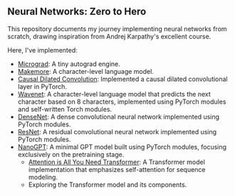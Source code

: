 ## Neural Networks: Zero to Hero

This repository documents my journey implementing neural networks from scratch, drawing inspiration from Andrej Karpathy's excellent course.

Here, I've implemented:

- [Micrograd](https://github.com/karpathy/micrograd): A tiny autograd engine.
- [Makemore](https://github.com/karpathy/makemore): A character-level language model.
- [Causal Dilated Convolution](https://pytorch.org/docs/stable/generated/torch.nn.Conv1d.html): Implemented a causal dilated convolutional layer in PyTorch.
- [Wavenet](https://deepmind.com/blog/wavenet-generative-model-raw-audio/): A character-level language model that predicts the next character based on 8 characters, implemented using PyTorch modules and self-written Torch modules.
- [DenseNet](https://arxiv.org/abs/1608.06993): A dense convolutional neural network implemented using PyTorch modules.
- [ResNet](https://arxiv.org/abs/1512.03385): A residual convolutional neural network implemented using PyTorch modules.
- [NanoGPT](https://github.com/karpathy/nanogpt): A minimal GPT model built using PyTorch modules, focusing exclusively on the pretraining stage.
  - [Attention is All You Need Transformer](https://arxiv.org/abs/1706.03762): A Transformer model implementation that emphasizes self-attention for sequence modeling.
  - Exploring the Transformer model and its components.
